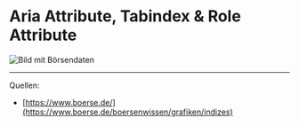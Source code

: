 # Aria Attribute, Tabindex & Role Attribute

<img src="<%- config.base %>/static/images/boerse.png" class="w-3/4" alt="Bild mit Börsendaten" />

---

Quellen:
- [https://www.boerse.de/](https://www.boerse.de/boersenwissen/grafiken/indizes)

